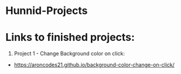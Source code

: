 # Hunnid-Projects

# Links to finished projects:

1. Project 1 - Change Background color on click:
  - https://aroncodes21.github.io/background-color-change-on-click/

